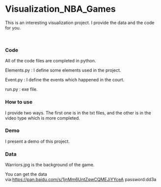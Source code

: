 # Visualization_NBA_Games
This is an interesting visualization project. I provide the data and the code for you.

<br/>

### Code

All of the code files are completed in python. 

Elements.py : I define some elements used in the project.

Event.py : I define the events which happened in the court.

run.py : exe file.

### How to use

 I provide two ways. The first one is in the txt files, and the other is in the video type which is more completed.

### Demo

I present a demo of this project.

### Data

Warriors.jpg is the background of the game.

You can get the data via:https://pan.baidu.com/s/1jnMm6UntZqwCQMEJiYYceA     password:dd3a 






